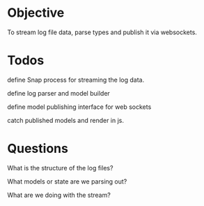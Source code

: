 

# Objective

To stream log file data, parse types and publish it via websockets.

# Todos

define Snap process for streaming the log data.

define log parser and model builder

define model publishing interface for web sockets

catch published models and render in js.

# Questions

What is the structure of the log files?

What models or state are we parsing out?

What are we doing with the stream?


